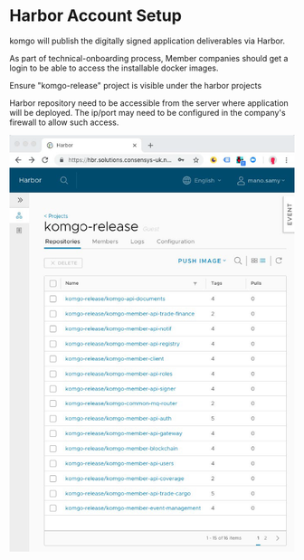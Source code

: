 

# Harbor Account Setup

komgo will publish the digitally signed application deliverables via Harbor. 

As part of technical-onboarding process, Member companies should get a login to be able to access the installable docker images.

Ensure "komgo-release" project is visible under the harbor projects

Harbor repository need to be accessible from the server where application will be deployed. The ip/port may need to be configured in the company's firewall to allow such access.

![](/assets/technical_guide_20.png)